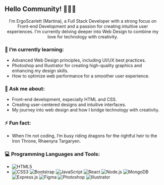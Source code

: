 ## Hello Community! 👾👾👾

<div align="center">
I'm ErgoScarlett (Martina), a Full Stack Developer with a strong focus on Front-end Development and a passion for creating intuitive user experiences. I'm currently delving deeper into Web Design to combine my love for technology with creativity.</div>

### 🌱 I’m currently learning:
- Advanced Web Design principles, including UI/UX best practices.
- Photoshop and Illustrator for creating high-quality graphics and enhancing my design skills.
- How to optimize web performance for a smoother user experience.

### 💬 Ask me about:
- Front-end development, especially HTML and CSS.
- Creating user-centered designs and intuitive interfaces.
- My journey into web design and how I bridge technology with creativity.

### ⚡ Fun fact:
- When I’m not coding, I’m busy riding dragons for the rightful heir to the Iron Throne, Rhaenyra Targaryen.

### 💻 Programming Languages and Tools:
- ![HTML5](https://img.shields.io/badge/-HTML5-E34F26?style=flat-square&logo=html5&logoColor=white)
- ![CSS3](https://img.shields.io/badge/-CSS3-1572B6?style=flat-square&logo=css3)
![Bootstrap](https://img.shields.io/badge/Bootstrap-5.3.0-purple)
![JavaScript](https://img.shields.io/badge/-JavaScript-F7DF1E?style=flat-square&logo=javascript&logoColor=black)
![React](https://img.shields.io/badge/-React-61DAFB?style=flat-square&logo=react)
![Node.js](https://img.shields.io/badge/-Node.js-339933?style=flat-square&logo=node.js&logoColor=white)
![MongoDB](https://img.shields.io/badge/MongoDB-5.0-brightgreen)
![Express.js](https://img.shields.io/badge/Express.js-4.18.2-blue)
![Figma](https://img.shields.io/badge/Figma-Design%20Tool-orange)
![Photoshop](https://img.shields.io/badge/-Photoshop-31A8FF?style=flat-square&logo=adobe-photoshop&logoColor=white)
![Illustrator](https://img.shields.io/badge/-Illustrator-FF9A00?style=flat-square&logo=adobe-illustrator&logoColor=white)
